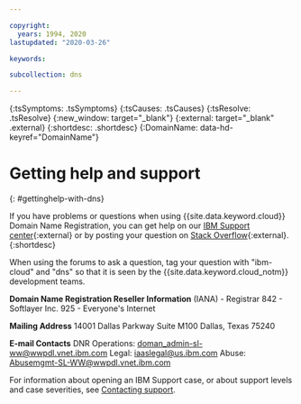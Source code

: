 ```yaml
---

copyright:
  years: 1994, 2020
lastupdated: "2020-03-26"

keywords: 

subcollection: dns

---
```



{:tsSymptoms: .tsSymptoms}
{:tsCauses: .tsCauses}
{:tsResolve: .tsResolve}
{:new_window: target="_blank"}
{:external: target="_blank" .external}
{:shortdesc: .shortdesc}
{:DomainName: data-hd-keyref="DomainName"}



# Getting help and support
{: #gettinghelp-with-dns}

If you have problems or questions when using {{site.data.keyword.cloud}} Domain Name Registration, you can get help on our [IBM Support center](https://{DomainName}/unifiedsupport/supportcenter){:external} or by posting your question on [Stack Overflow](https://stackoverflow.com/search?q=dns+ibm-cloud){:external}. 
{:shortdesc}

When using the forums to ask a question, tag your question with "ibm-cloud" and "dns" so that it is seen by the {{site.data.keyword.cloud_notm}} development teams.

**Domain Name Registration Reseller Information**
(IANA) - Registrar
842 - Softlayer Inc.
925 - Everyone's Internet

**Mailing Address**
14001 Dallas Parkway
Suite M100 
Dallas, Texas 75240

**E-mail Contacts**
DNR Operations: doman_admin-sl-ww@wwpdl.vnet.ibm.com
Legal: iaaslegal@us.ibm.com
Abuse: Abusemgmt-SL-WW@wwpdl.vnet.ibm.com

For information about opening an IBM Support case, or about support levels and case severities, see [Contacting support](/docs/get-support?topic=get-support-using-avatar#using-avatar).
